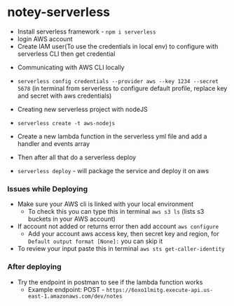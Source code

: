 # notey-serverless

- Install serverless framework - `npm i serverless`
- login AWS account 
- Create IAM user(To use the credentials in local env) to configure with serverless CLI then get credential 

* Communicating with AWS CLI locally  
- `serverless config credentials --provider aws --key 1234 --secret 5678` (in terminal from serverless to configure default profile, replace key and secret with aws credentials)

* Creating new serverless project with nodeJS 
- `serverless create -t aws-nodejs`

* Create a new lambda function in the serverless yml file and add a handler and events array

* Then after all that do a serverless deploy
- `serverless deploy` - will package the service and deploy it on aws 

### Issues while Deploying
- Make sure your AWS cli is linked with your local environment 
  - To check this you can type this in terminal `aws s3 ls` (lists s3 buckets in your AWS account)
- If account not added or returns error then add account `aws configure` 
  - Add your account aws access key, then secret key and region, for `Default output format [None]:` you can skip it 
- To review your input paste this in terminal `aws sts get-caller-identity`

### After deploying
- Try the endpoint in postman to see if the lambda function works 
  - Example endpoint: POST - `https://6oxo1lmitg.execute-api.us-east-1.amazonaws.com/dev/notes`